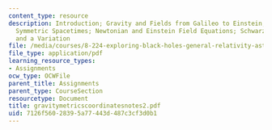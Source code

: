 ```yaml
---
content_type: resource
description: Introduction; Gravity and Fields from Galileo to Einstein; Static, Spherically
  Symmetric Spacetimes; Newtonian and Einstein Field Equations; Schwarzschild Metric
  and a Variation
file: /media/courses/8-224-exploring-black-holes-general-relativity-astrophysics-spring-2003/7126f56028395a77443d487c3cf3d0b1_gravitymetricscoordinatesnotes2.pdf
file_type: application/pdf
learning_resource_types:
- Assignments
ocw_type: OCWFile
parent_title: Assignments
parent_type: CourseSection
resourcetype: Document
title: gravitymetricscoordinatesnotes2.pdf
uid: 7126f560-2839-5a77-443d-487c3cf3d0b1
---
```

